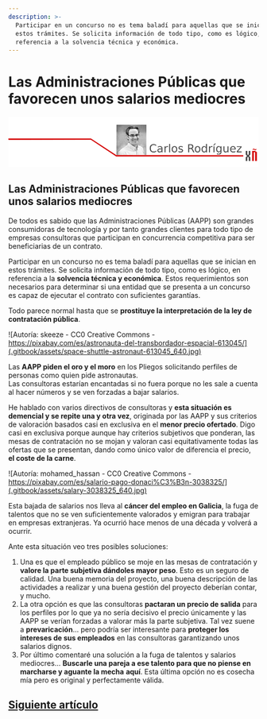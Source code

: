 ```yaml
---
description: >-
  Participar en un concurso no es tema baladí para aquellas que se inician en
  estos trámites. Se solicita información de todo tipo, como es lógico, en
  referencia a la solvencia técnica y económica.
---
```


# Las Administraciones Públicas que favorecen unos salarios mediocres

![](.gitbook/assets/image%20%2867%29.png)

## Las Administraciones Públicas que favorecen unos salarios mediocres

De todos es sabido que las Administraciones Públicas \(AAPP\) son grandes consumidoras de tecnología y por tanto grandes clientes para todo tipo de empresas consultoras que participan en concurrencia competitiva para ser beneficiarias de un contrato.

Participar en un concurso no es tema baladí para aquellas que se inician en estos trámites. Se solicita información de todo tipo, como es lógico, en referencia a la **solvencia técnica y económica**. Estos requerimientos son necesarios para determinar si una entidad que se presenta a un concurso es capaz de ejecutar el contrato con suficientes garantías.

Todo parece normal hasta que se **prostituye la interpretación de la ley de contratación pública**.

![Autor&#xED;a: skeeze - CC0 Creative Commons - https://pixabay.com/es/astronauta-del-transbordador-espacial-613045/](.gitbook/assets/space-shuttle-astronaut-613045_640.jpg)

Las **AAPP piden el oro y el moro** en los Pliegos solicitando perfiles de personas como quien pide astronautas.  
Las consultoras estarían encantadas si no fuera porque no les sale a cuenta al hacer números y se ven forzadas a bajar salarios.

He hablado con varios directivos de consultoras y **esta situación es demencial y se repite una y otra vez**, originada por las AAPP y sus criterios de valoración basados casi en exclusiva en el **menor precio ofertado**. Digo casi en exclusiva porque aunque hay criterios subjetivos que ponderan, las mesas de contratación no se mojan y valoran casi equitativamente todas las ofertas que se presentan, dando como único valor de diferencia el precio, **el coste de la carne**.

![Autor&#xED;a: mohamed\_hassan - CC0 Creative Commons - https://pixabay.com/es/salario-pago-donaci%C3%B3n-3038325/](.gitbook/assets/salary-3038325_640.jpg)

Esta bajada de salarios nos lleva al **cáncer del empleo en Galicia**, la fuga de talentos que no se ven suficientemente valorados y emigran para trabajar en empresas extranjeras. Ya ocurrió hace menos de una década y volverá a ocurrir.

Ante esta situación veo tres posibles soluciones:

1. Una es que el empleado público se moje en las mesas de contratación y **valore la parte subjetiva dándoles mayor peso**. Esto es un seguro de calidad. Una buena memoria del proyecto, una buena descripción de las actividades a realizar y una buena gestión del proyecto deberían contar, y mucho.
2. La otra opción es que las consultoras **pactaran un precio de salida** para los perfiles por lo que ya no sería decisivo el precio únicamente y las AAPP se verían forzadas a valorar más la parte subjetiva. Tal vez suene a **prevaricación**... pero podría ser interesante para **proteger los intereses de sus empleados** en las consultoras garantizando unos salarios dignos.
3. Por último comentaré una solución a la fuga de talentos y salarios mediocres... **Buscarle una pareja a ese talento para que no piense en marcharse y aguante la mecha** **aquí**. Esta última opción no es cosecha mía pero es original y perfectamente válida.

## [Siguiente artículo](personas-que-difunden-la-cultura-libre-francisco-estrada.md)


